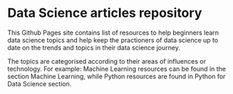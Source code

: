 # Data Science articles repository

This Github Pages site contains list of resources to help beginners learn data science topics and help keep the practioners of data science up to date on the trends and topics in their data science journey.

The topics are categorised according to their areas of influences or technology. For example: Machine Learning resources can be found in the section Machine Learning, while Python resources are found in Python for Data Science section.
